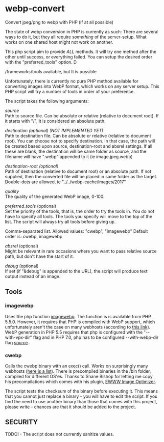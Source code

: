 # webp-convert
Convert jpeg/png to webp with PHP (if at all possible)

The state of webp conversion in PHP is currently as such: There are several ways to do it, but they all require *something* of the server-setup. What works on one shared host might not work on another.

This php script aim to provide *ALL* methods. It will try one method after the other until success, or everything failed. You can setup the desired order with the "preferred_tools" option. D


/frameworks/tools available, but It is possible 

Unfortunately, there is currently no pure PHP method available for converting images into WebP format, which works on any server setup. This PHP script will try a number of tools in order of your preference.

The script takes the following arguments:

*source*\
Path to source file. Can be absolute or relative (relative to document root). If it starts with "/", it is considered an absolute path.

*destination (optional) (NOT IMPLEMENTED YET)*\
Path to destination file. Can be absolute or relative (relative to document root). You can choose not to specify destination. In that case, the path will be created based upon source, destination-root and absrel settings. If all these are blank, the destination will be same folder as source, and the filename will have ".webp" appended to it (ie image.jpeg.webp)

*destination-root (optional)*\
Path of destination (relative to document root) or an absolute path. If not supplied, then the converted file will be placed in same folder as the target. Double-dots are allowed, ie "../../webp-cache/images/2017"

*quality*\
The quality of the generated WebP image, 0-100.

*preferred_tools* (optional)\
Set the priority of the tools, that is, the order to try the tools in. You do not have to specify all tools. The tools you specify will move to the top of the list. The script will always try all tools before giving up.

Comma-separated list.
Allowed values: "cwebp", "imagewebp"
Default order is: cwebp, imagewebp

*absrel* (optional)\
Might be relevant in rare occasions where you want to pass relative source path, but don't have the start of it.

*debug* (optional)\
If set (if "&debug" is appended to the URL), the script will produce text output instead of an image.

## Tools

### imagewebp
Uses the php function [imagewebp](http://php.net/manual/en/function.imagewebp.php). The function is is available from PHP 5.5.0. However, it requires that PHP is compiled with WebP support, which unfortunately aren't the case on many webhosts (according to [this link](https://stackoverflow.com/questions/25248382/how-to-create-a-webp-image-in-php)). WebP generation in PHP 5.5 requires that php is configured with the "--with-vpx-dir" flag and in PHP 7.0, php has to be configured --with-webp-dir flag [source](http://il1.php.net/manual/en/image.installation.php).

### cwebp
Calls the cwebp binary with an exec() call. Works on surprisingly many webhosts ([here is a list](https://wordpress.org/plugins/ewww-image-optimizer/#installation)). There is precompiled binaries in the /bin folder, compiled for different OS'es. Thanks to Shane Bishop for letting me copy his precompilations which comes with his plugin, [EWWW Image Optimizer](https://ewww.io/).

The script tests the checksum of the binary before executing it. This means that you cannot just replace a binary - you will have to edit the script. If you find the need to use another binary than those that comes with this project, please write - chances are that it should be added to the project.

## SECURITY
TODO! - The script does not currently sanitize values.


